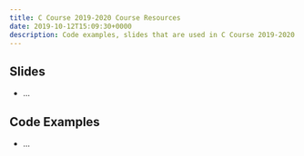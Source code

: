 ```yaml
---
title: C Course 2019-2020 Course Resources
date: 2019-10-12T15:09:30+0000
description: Code examples, slides that are used in C Course 2019-2020
---
```


## Slides
- ...
  
## Code Examples
- ...